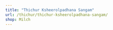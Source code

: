 ```yaml
---
title: "Thichur Ksheerolpadhana Sangam"
url: /thichur/thichur-ksheerolpadhana-sangam/
shop: Milch
---
```

